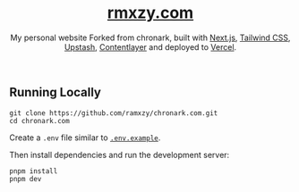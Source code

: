 <div align="center">
    <a href="https://rmxzy.com"><h1 align="center">rmxzy.com</h1></a>

My personal website Forked from chronark, built with [Next.js](https://nextjs.org/), [Tailwind CSS](https://tailwindcss.com/), [Upstash](https://upstash.com?ref=chronark.com), [Contentlayer](https://www.contentlayer.dev/) and deployed to [Vercel](https://vercel.com/).

</div>

<br/>




## Running Locally


```sh-session
git clone https://github.com/ramxzy/chronark.com.git
cd chronark.com
```


Create a `.env` file similar to [`.env.example`](https://github.com/ramxzy/chronark.com/blob/main/.env.example).

Then install dependencies and run the development server:
```sh-session
pnpm install
pnpm dev
```


